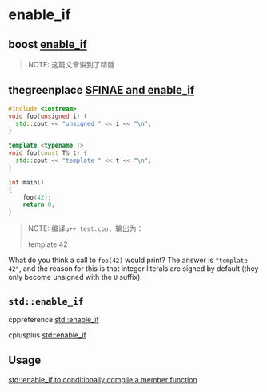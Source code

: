 # enable_if



## boost [enable_if](https://www.boost.org/doc/libs/1_73_0/libs/core/doc/html/core/enable_if.html)

> NOTE: 这篇文章讲到了精髓



## thegreenplace [SFINAE and enable_if](https://eli.thegreenplace.net/2014/sfinae-and-enable_if/)

```C++
#include <iostream>
void foo(unsigned i) {
  std::cout << "unsigned " << i << "\n";
}

template <typename T>
void foo(const T& t) {
  std::cout << "template " << t << "\n";
}

int main()
{
    foo(42);
    return 0;
}
```

> NOTE: 编译`g++ test.cpp`，输出为：
>
> template 42

What do you think a call to `foo(42)` would print? The answer is `"template 42"`, and the reason for this is that integer literals are signed by default (they only become unsigned with the `U` suffix).



## `std::enable_if`

cppreference [std::enable_if](https://en.cppreference.com/w/cpp/types/enable_if)

cplusplus [std::enable_if](http://www.cplusplus.com/reference/type_traits/enable_if/)







## Usage

[std::enable_if to conditionally compile a member function](https://stackoverflow.com/questions/6972368/stdenable-if-to-conditionally-compile-a-member-function)

